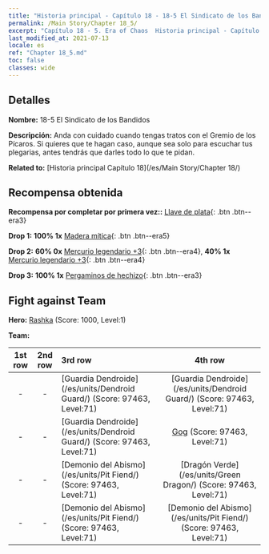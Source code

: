 ```yaml
---
title: "Historia principal - Capítulo 18 - 18-5 El Sindicato de los Bandidos"
permalink: /Main Story/Chapter 18_5/
excerpt: "Capítulo 18 - 5. Era of Chaos  Historia principal - Capítulo 18_5. 18-5 El Sindicato de los Bandidos"
last_modified_at: 2021-07-13
locale: es
ref: "Chapter 18_5.md"
toc: false
classes: wide
---
```


## Detalles

 **Nombre:** 18-5 El Sindicato de los Bandidos

 **Descripción:** Anda con cuidado cuando tengas tratos con el Gremio de los Pícaros. Si quieres que te hagan caso, aunque sea solo para escuchar tus plegarias, antes tendrás que darles todo lo que te pidan.

 **Related to:** [Historia principal Capítulo 18](/es/Main Story/Chapter 18/)

## Recompensa obtenida

 **Recompensa por completar por primera vez::** [Llave de plata](/ItemsES/con_693/){: .btn .btn--era3}

 **Drop 1:** **100% 1x** [Madera mítica](/ItemsES/mat_62/){: .btn .btn--era5}

 **Drop 2:** **60% 0x** [Mercurio legendario +3](/ItemsES/mat_56/){: .btn .btn--era4}, **40% 1x** [Mercurio legendario +3](/ItemsES/mat_56/){: .btn .btn--era4}

 **Drop 3:** **100% 1x** [Pergaminos de hechizo](/ItemsES/con_694/){: .btn .btn--era3}


## Fight against Team
 **Hero:** [Rashka](/es/heroes/Rashka/) (Score: 1000, Level:1)

 **Team:**


  | 1st row | 2nd row | 3rd row | 4th row |
  |:----:|:----:|:----|:----:|
  | - | - | [Guardia Dendroide](/es/units/Dendroid Guard/) (Score: 97463, Level:71)  | [Guardia Dendroide](/es/units/Dendroid Guard/) (Score: 97463, Level:71)  |
  | - | - | [Guardia Dendroide](/es/units/Dendroid Guard/) (Score: 97463, Level:71)  | [Gog](/es/units/Gog/) (Score: 97463, Level:71)  |
  | - | - | [Demonio del Abismo](/es/units/Pit Fiend/) (Score: 97463, Level:71)  | [Dragón Verde](/es/units/Green Dragon/) (Score: 97463, Level:71)  |
  | - | - | [Demonio del Abismo](/es/units/Pit Fiend/) (Score: 97463, Level:71)  | [Demonio del Abismo](/es/units/Pit Fiend/) (Score: 97463, Level:71)  |


